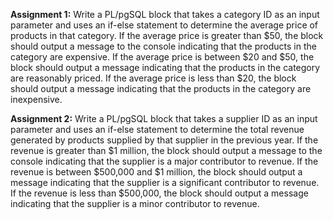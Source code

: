 **Assignment 1:** Write a PL/pgSQL block that takes a category ID as an input parameter and uses an if-else statement to determine the average price of products in that category. If the average price is greater than $50, the block should output a message to the console indicating that the products in the category are expensive. If the average price is between $20 and $50, the block should output a message indicating that the products in the category are reasonably priced. If the average price is less than $20, the block should output a message indicating that the products in the category are inexpensive.

**Assignment 2:** Write a PL/pgSQL block that takes a supplier ID as an input parameter and uses an if-else statement to determine the total revenue generated by products supplied by that supplier in the previous year. If the revenue is greater than $1 million, the block should output a message to the console indicating that the supplier is a major contributor to revenue. If the revenue is between $500,000 and $1 million, the block should output a message indicating that the supplier is a significant contributor to revenue. If the revenue is less than $500,000, the block should output a message indicating that the supplier is a minor contributor to revenue.
